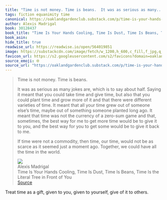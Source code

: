 ```yaml
---
title: "Time is not money. Time is beans.  It was as serious as many..."
tags: fiction equanimity time
canonical: https://oaklandgardenclub.substack.com/p/time-is-your-hands-cooling-time-is?utm_source=substack&utm_medium=email
author: Alexis Madrigal
book: 30128437
book_title: "Time Is Your Hands Cooling, Time Is Dust, Time Is Beans, Time Is the Literal Tree in Front of You"
book_asin: 
hide_title: true
readwise_url: https://readwise.io/open/564019851
image: https://substackcdn.com/image/fetch/w_1200,h_600,c_fill,f_jpg,q_auto:good,fl_progressive:steep,g_auto/https%3A%2F%2Fsubstack-post-media.s3.amazonaws.com%2Fpublic%2Fimages%2F334cf20f-f3bc-4f73-b364-19781612a8dd_1586x1983.jpeg
favicon_url: https://s2.googleusercontent.com/s2/favicons?domain=oaklandgardenclub.substack.com
source_emoji: 🌐
source_url: "https://oaklandgardenclub.substack.com/p/time-is-your-hands-cooling-time-is?utm_source=substack&utm_medium=email#:~:text=Time%20is%20not,in%20the%20world."
---
```


> Time is not money. Time is beans.
> 
> It was as serious as many jokes are, which is to say about half. Saying it meant that you could take time and give time, but also that you could plant time and grow more of it and that there were different varieties of time. It meant that all your time grew out of someone else’s time, maybe out of something someone planted long ago. It meant that time was not the currency of a zero-sum game and that, sometimes, the best way for me to get more time would be to give it to you, and the best way for you to get some would be to give it back to me.
> 
> If time were not a commodity, then time, our time, would not be as scarce as it seemed just a moment ago. Together, we could have all the time in the world.
> <div class="quoteback-footer"><div class="quoteback-avatar"><img class="mini-favicon" src="https://s2.googleusercontent.com/s2/favicons?domain=oaklandgardenclub.substack.com"></div><div class="quoteback-metadata"><div class="metadata-inner"><span style="display:none">FROM:</span><div aria-label="Alexis Madrigal" class="quoteback-author"> Alexis Madrigal</div><div aria-label="Time Is Your Hands Cooling, Time Is Dust, Time Is Beans, Time Is the Literal Tree in Front of You" class="quoteback-title"> Time Is Your Hands Cooling, Time Is Dust, Time Is Beans, Time Is the Literal Tree in Front of You</div></div></div><div class="quoteback-backlink"><a target="_blank" aria-label="go to the full text of this quotation" rel="noopener" href="https://oaklandgardenclub.substack.com/p/time-is-your-hands-cooling-time-is?utm_source=substack&utm_medium=email#:~:text=Time%20is%20not,in%20the%20world." class="quoteback-arrow"> Source</a></div></div>

Treat time as a gift, given to you, given to yourself, give of it to others.